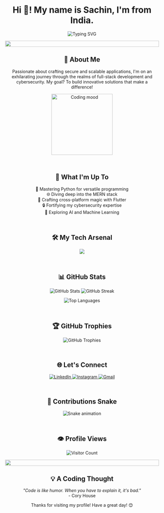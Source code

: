 <h1 align="center">Hi 👋! My name is Sachin, I'm from India.</h1>

<p align="center">
  <img src="https://readme-typing-svg.herokuapp.com?font=Fira+Code&pause=1000&color=2196F3&center=true&vCenter=true&width=435&lines=Aspiring+Full-Stack+Developer;Cyber+Security+Enthusiast;Python+%7C+MERN+%7C+Flutter+Explorer;Building+Secure+%26+Scalable+Apps" alt="Typing SVG" />
</p>

<p align="center">
  <img src="https://i.imgur.com/dBaSKWF.gif" height="20" width="100%">
</p>

<h2 align="center">🌟 About Me</h2>

<p align="center">
  Passionate about crafting secure and scalable applications, I'm on an exhilarating journey through the realms of full-stack development and cybersecurity. My goal? To build innovative solutions that make a difference!
</p>

<p align="center">
  <img src="https://gifsec.com/wp-content/uploads/2022/10/cute-anime-boy-7.gif" height="200" alt="Coding mood" />
</p>

<br>

<h2 align="center">🚀 What I'm Up To</h2>

<p align="center">
  🐍 Mastering Python for versatile programming<br>
  🌐 Diving deep into the MERN stack<br>
  📱 Crafting cross-platform magic with Flutter<br>
  🔒 Fortifying my cybersecurity expertise<br>
  🧠 Exploring AI and Machine Learning
</p>

<br>

<h2 align="center">🛠️ My Tech Arsenal</h2>

<p align="center">
  <img src="https://skillicons.dev/icons?i=python,javascript,react,nodejs,express,mongodb,html,css,flutter,dart,cpp,c,linux,git,mysql,php&perline=8" />
</p>

<br>

<h2 align="center">📊 GitHub Stats</h2>

<p align="center">
  <img src="https://github-readme-stats.vercel.app/api?username=chinxcode&show_icons=true&theme=radical" alt="GitHub Stats" />
  <img src="https://github-readme-streak-stats.herokuapp.com/?user=chinxcode&theme=radical" alt="GitHub Streak" />
</p>

<p align="center">
  <img src="https://github-readme-stats.vercel.app/api/top-langs/?username=chinxcode&layout=compact&theme=radical" alt="Top Languages" />
</p>

<br>

<h2 align="center">🏆 GitHub Trophies</h2>

<p align="center">
  <img src="https://github-profile-trophy.vercel.app/?username=chinxcode&theme=darkhub&no-frame=true&margin-w=15" alt="GitHub Trophies" />
</p>

<br>

<h2 align="center">🌐 Let's Connect</h2>

<p align="center">
  <a href="https://www.linkedin.com/in/sachin11175/">
    <img src="https://img.shields.io/badge/-LinkedIn-0077B5?style=for-the-badge&logo=linkedin&logoColor=white" alt="LinkedIn" />
  </a>
<!--   <a href="https://twitter.com/yourusername">
    <img src="https://img.shields.io/badge/-Twitter-1DA1F2?style=for-the-badge&logo=twitter&logoColor=white" alt="Twitter" />
  </a> -->
  <a href="https://www.instagram.com/sachin11175/">
    <img src="https://img.shields.io/badge/-Instagram-E4405F?style=for-the-badge&logo=instagram&logoColor=white" alt="Instagram" />
  </a>
  <a href="mailto:sachinxcode@gmail.com">
    <img src="https://img.shields.io/badge/-Gmail-D14836?style=for-the-badge&logo=gmail&logoColor=white" alt="Gmail" />
  </a>
</p>

<br>

<h2 align="center">🐍 Contributions Snake</h2>

<p align="center">
  <img src="https://raw.githubusercontent.com/chinxcode/chinxcode/output/snake.svg" alt="Snake animation" />
</p>

<br>

<h2 align="center">👁️ Profile Views</h2>

<p align="center">
  <img src="https://profile-counter.glitch.me/chinxcode/count.svg" alt="Visitor Count" />
</p>

<p align="center">
  <img src="https://i.imgur.com/dBaSKWF.gif" height="20" width="100%">
</p>

<h2 align="center">💡 A Coding Thought</h2>

<p align="center">
  <i>"Code is like humor. When you have to explain it, it's bad."</i><br>
  - Cory House
</p>

<p align="center">
  Thanks for visiting my profile! Have a great day! 😊
</p>
